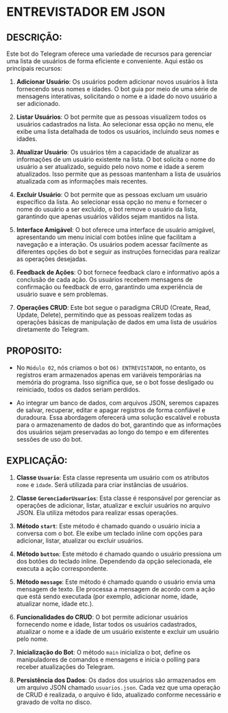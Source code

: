 # ENTREVISTADOR EM JSON
## DESCRIÇÃO:
Este bot do Telegram oferece uma variedade de recursos para gerenciar uma lista de usuários de forma eficiente e conveniente. Aqui estão os principais recursos:

1. **Adicionar Usuário**: Os usuários podem adicionar novos usuários à lista fornecendo seus nomes e idades. O bot guia por meio de uma série de mensagens interativas, solicitando o nome e a idade do novo usuário a ser adicionado.

2. **Listar Usuários**: O bot permite que as pessoas visualizem todos os usuários cadastrados na lista. Ao selecionar essa opção no menu, ele exibe uma lista detalhada de todos os usuários, incluindo seus nomes e idades.

3. **Atualizar Usuário**: Os usuários têm a capacidade de atualizar as informações de um usuário existente na lista. O bot solicita o nome do usuário a ser atualizado, seguido pelo novo nome e idade a serem atualizados. Isso permite que as pessoas mantenham a lista de usuários atualizada com as informações mais recentes.

4. **Excluir Usuário**: O bot permite que as pessoas excluam um usuário específico da lista. Ao selecionar essa opção no menu e fornecer o nome do usuário a ser excluído, o bot remove o usuário da lista, garantindo que apenas usuários válidos sejam mantidos na lista.

5. **Interface Amigável**: O bot oferece uma interface de usuário amigável, apresentando um menu inicial com botões inline que facilitam a navegação e a interação. Os usuários podem acessar facilmente as diferentes opções do bot e seguir as instruções fornecidas para realizar as operações desejadas.

6. **Feedback de Ações**: O bot fornece feedback claro e informativo após a conclusão de cada ação. Os usuários recebem mensagens de confirmação ou feedback de erro, garantindo uma experiência de usuário suave e sem problemas.

7. **Operações CRUD**: Este bot segue o paradigma CRUD (Create, Read, Update, Delete), permitindo que as pessoas realizem todas as operações básicas de manipulação de dados em uma lista de usuários diretamente do Telegram.

## PROPOSITO:
- No `Módulo 02`, nós criamos o bot `O6) ENTREVISTADOR`, no entanto, os registros eram armazenados apenas em variáveis temporárias na memória do programa. Isso significa que, se o bot fosse desligado ou reiniciado, todos os dados seriam perdidos. 

- Ao integrar um banco de dados, com arquivos JSON, seremos capazes de salvar, recuperar, editar e apagar registros de forma confiável e duradoura. Essa abordagem oferecerá uma solução escalável e robusta para o armazenamento de dados do bot, garantindo que as informações dos usuários sejam preservadas ao longo do tempo e em diferentes sessões de uso do bot.

## EXPLICAÇÃO:
1. **Classe `Usuario`**: Esta classe representa um usuário com os atributos `nome` e `idade`. Será utilizada para criar instâncias de usuários.

2. **Classe `GerenciadorUsuarios`**: Esta classe é responsável por gerenciar as operações de adicionar, listar, atualizar e excluir usuários no arquivo JSON. Ela utiliza métodos para realizar essas operações.

3. **Método `start`**: Este método é chamado quando o usuário inicia a conversa com o bot. Ele exibe um teclado inline com opções para adicionar, listar, atualizar ou excluir usuários.

4. **Método `button`**: Este método é chamado quando o usuário pressiona um dos botões do teclado inline. Dependendo da opção selecionada, ele executa a ação correspondente.

5. **Método `message`**: Este método é chamado quando o usuário envia uma mensagem de texto. Ele processa a mensagem de acordo com a ação que está sendo executada (por exemplo, adicionar nome, idade, atualizar nome, idade etc.).

6. **Funcionalidades do CRUD**: O bot permite adicionar usuários fornecendo nome e idade, listar todos os usuários cadastrados, atualizar o nome e a idade de um usuário existente e excluir um usuário pelo nome.

7. **Inicialização do Bot**: O método `main` inicializa o bot, define os manipuladores de comandos e mensagens e inicia o polling para receber atualizações do Telegram.

8. **Persistência dos Dados**: Os dados dos usuários são armazenados em um arquivo JSON chamado `usuarios.json`. Cada vez que uma operação de CRUD é realizada, o arquivo é lido, atualizado conforme necessário e gravado de volta no disco.

